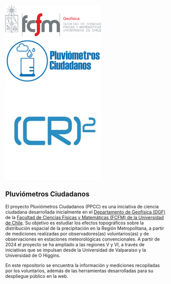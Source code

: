 <div style="display: flex, justify-content: space-between,">
    <img src="static/logo_dgf.png" alt="logo_dgf" width='300'>
    <img src="static/logo_ppcc.png" alt="logo_ppcc" width='300'>
    <img src="static/logo_cr2.jpg" alt="logo_ppcc" width='300'>
</div>

## Pluviómetros Ciudadanos

El proyecto Pluviómetros Ciudadanos (PPCC) es una iniciativa de ciencia ciudadana desarrollada inicialmente en el [Departamento de Geofísica (DGF)](http://www.dgf.uchile.cl/) de la [Facultad de Ciencias Físicas y Matemáticas (FCFM) de la Universidad de Chile](https://ingenieria.uchile.cl/).
Su objetivo es estudiar los efectos topográficos sobre la distribución espacial de la precipitación en la Región Metropolitana, a partir de mediciones realizadas por observadores(as) voluntarios(as) y de observaciones en estaciones meteorológicas convencionales. A partir de 2024 el proyecto se ha ampliado a las regiones V y VI, a través de iniciativas que se impulsan desde la Universidad de Valparaiso y la Universidad de O ́Higgins.
                
En este repositorio se encuentra la información y mediciones recopiladas por los voluntarios, además de las herramientas desarrolladas para su despliegue público en la web.
